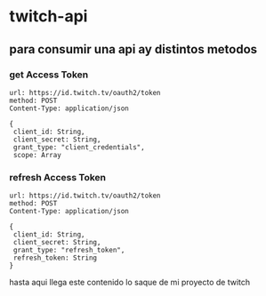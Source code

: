 # twitch-api
## para consumir una api ay distintos metodos

### get Access Token
```
url: https://id.twitch.tv/oauth2/token
method: POST
Content-Type: application/json

{
 client_id: String,
 client_secret: String,
 grant_type: "client_credentials",
 scope: Array
```
### refresh Access Token
```
url: https://id.twitch.tv/oauth2/token
method: POST
Content-Type: application/json

{
 client_id: String,
 client_secret: String,
 grant_type: "refresh_token",
 refresh_token: String
}
```
hasta aqui llega este contenido lo saque de mi proyecto de twitch

